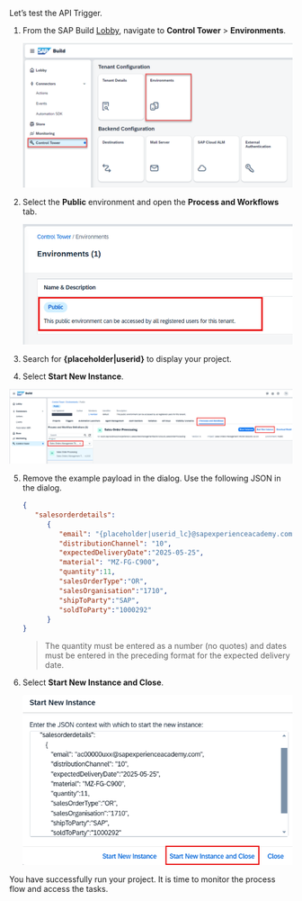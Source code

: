 Let’s test the API Trigger.

1. From the SAP Build [Lobby]({link|buildlobby}), navigate to **Control Tower** > **Environments**.

   ![Monitor](./Images/312-2_Automation_Run-Process-4.2_New.png)

2. Select the **Public** environment and open the **Process and Workflows** tab.

   ![Select](./Images/312-2_Automation_Run-Process-4.2a_Select_Env.png)

3. Search for **{placeholder|userid}** to display your project.

4. Select **Start New Instance**.

![Run](./Images/312-2_Automation_StartInstance.png)

5. Remove the example payload in the dialog.
   Use the following JSON in the dialog.

   ```json
   {
      "salesorderdetails": 
         {
            "email": "{placeholder|userid_lc}@sapexperienceacademy.com",
            "distributionChannel": "10",
            "expectedDeliveryDate":"2025-05-25",
            "material": "MZ-FG-C900",
            "quantity":11,
            "salesOrderType":"OR",
            "salesOrganisation":"1710",
            "shipToParty":"SAP",
            "soldToParty":"1000292"
         }
   }
   ```

   > The quantity must be entered as a number (no quotes) and dates must be entered in the preceding format for the expected delivery date.

6. Select **Start New Instance and Close**.

   ![Run](./Images/312-2_Automation_Run-Process-7.png)

You have successfully run your project. It is time to monitor the process flow and access the tasks.